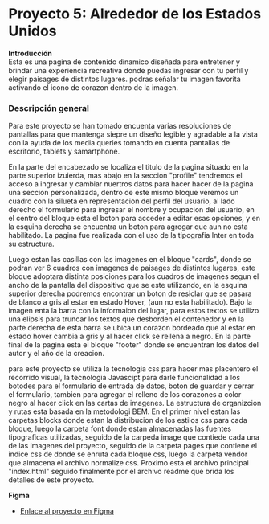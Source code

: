 # Proyecto 5: Alrededor de los Estados Unidos


**Introducción**  
Esta es una pagina de contenido dinamico diseñada para entretener y brindar una experiencia recreativa donde puedas ingresar con tu perfil y elegir paisages de distintos lugares.
podras señalar tu imagen favorita activando el icono de corazon dentro de la imagen.

### Descripción general  
Para este proyecto se han tomado encuenta varias resoluciones de pantallas para que mantenga siepre un diseño
legible y agradable a la vista con la ayuda de los media queries tomando en cuenta pantallas de escritorio, tablets
y samartphone.

En la parte del encabezado se localiza el titulo de la pagina situado en la parte superior izuierda, mas abajo en la seccion "profile" tendremos el acceso a ingresar y cambiar nuertros datos para hacer hacer de la pagina una seccion personalizada, dentro de este mismo bloque veremos un cuadro con la silueta en representacion del perfil del usuario, al lado derecho el formulario para ingresar el nombre y ocupacion del usuario, en el centro del bloque esta el boton para acceder a editar esas opciones, y en la esquina derecha se encuentra un boton para agregar que aun no esta habilitado. La pagina fue realizada con el uso de la tipografia Inter en toda su estructura.

Luego estan las casillas con las imagenes en el bloque "cards", donde se podran ver 6 cuadros con imagenes de paisages de distintos lugares, este bloque adoptara distinta posiciones para los cuadros de imagenes segun el ancho de la pantalla del dispositivo que se este utilizando, en la esquina superior derecha podremos encontrar un boton de resiclar que se pasara de blanco a gris al estar en estado Hover, (aun no esta habilitado). Bajo la imagen enta la barra con la informaion del lugar, para estos textos se utilizo una elipsis para truncar los textos que desborden el contenedor y en la parte derecha de esta barra se ubica un corazon bordeado que al estar en estado hover cambia a gris y al hacer click se rellena a negro.
En la parte final de la pagina esta el bloque "footer" donde se encuentran los datos del autor y el año de la creacion.

para este proyecto se utiliza la tecnologia css para hacer mas placentero el recorrido visual, la tecnologia Javascipt para darle funcionalidad a los botodes para el formulario de entrada de datos, boton de guardar y cerrar el formulario, tambien para agregar el relleno de los corazones a color negro al hacer click en las cartas de imagenes. La estructura de organizcion y rutas esta basada en la metodologi BEM. En el primer nivel estan las carpetas blocks donde estan la 
distribucion de los estilos css para cada bloque, luego la carpeta font donde estan almacenadas las fuentes 
tipograficas utilizadas, seguido de la carpeda image que contiede cada una de las imagenes del proyecto, seguido de
la carpeta pages que contiene el indice css de donde se enruta cada bloque css, luego la carpeta vendor que almacena
el archivo normalize css. Proximo esta el archivo principal "index.html" seguido finalmente por el archivo readme
que brida los detalles de este proyecto.


**Figma**

* [Enlace al proyecto en Figma](https://www.figma.com/file/LDMgqWesKpQkIwhOfEBuTS/WEB%2C-Sprint-5%3A-Around-The-U.S.-%7C-desktop-%2B-mobile?node-id=0%3A1)
